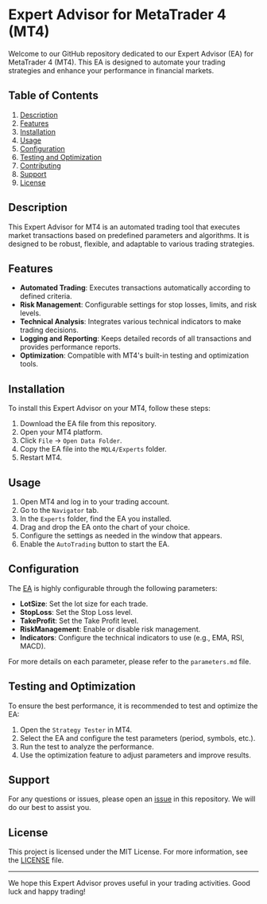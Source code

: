 # Expert Advisor for MetaTrader 4 (MT4)

Welcome to our GitHub repository dedicated to our Expert Advisor (EA) for MetaTrader 4 (MT4). This EA is designed to automate your trading strategies and enhance your performance in financial markets.

## Table of Contents

1. [Description](#description)
2. [Features](#features)
3. [Installation](#installation)
4. [Usage](#usage)
5. [Configuration](#configuration)
6. [Testing and Optimization](#testing-and-optimization)
7. [Contributing](#contributing)
8. [Support](#support)
9. [License](#license)

## Description

This Expert Advisor for MT4 is an automated trading tool that executes market transactions based on predefined parameters and algorithms. It is designed to be robust, flexible, and adaptable to various trading strategies.

## Features

- **Automated Trading**: Executes transactions automatically according to defined criteria.
- **Risk Management**: Configurable settings for stop losses, limits, and risk levels.
- **Technical Analysis**: Integrates various technical indicators to make trading decisions.
- **Logging and Reporting**: Keeps detailed records of all transactions and provides performance reports.
- **Optimization**: Compatible with MT4's built-in testing and optimization tools.

## Installation

To install this Expert Advisor on your MT4, follow these steps:

1. Download the EA file from this repository.
2. Open your MT4 platform.
3. Click `File` -> `Open Data Folder`.
4. Copy the EA file into the `MQL4/Experts` folder.
5. Restart MT4.

## Usage

1. Open MT4 and log in to your trading account.
2. Go to the `Navigator` tab.
3. In the `Experts` folder, find the EA you installed.
4. Drag and drop the EA onto the chart of your choice.
5. Configure the settings as needed in the window that appears.
6. Enable the `AutoTrading` button to start the EA.

## Configuration

The [EA](https://www.fx-etrader.com) is highly configurable through the following parameters:

- **LotSize**: Set the lot size for each trade.
- **StopLoss**: Set the Stop Loss level.
- **TakeProfit**: Set the Take Profit level.
- **RiskManagement**: Enable or disable risk management.
- **Indicators**: Configure the technical indicators to use (e.g., EMA, RSI, MACD).

For more details on each parameter, please refer to the `parameters.md` file.

## Testing and Optimization

To ensure the best performance, it is recommended to test and optimize the EA:

1. Open the `Strategy Tester` in MT4.
2. Select the EA and configure the test parameters (period, symbols, etc.).
3. Run the test to analyze the performance.
4. Use the optimization feature to adjust parameters and improve results.

## Support

For any questions or issues, please open an [issue](https://www.fx-etrader.com/en/doc/trading-robot) in this repository. We will do our best to assist you.

## License

This project is licensed under the MIT License. For more information, see the [LICENSE](LICENSE) file.

---

We hope this Expert Advisor proves useful in your trading activities. Good luck and happy trading!
